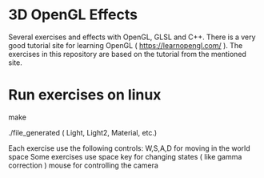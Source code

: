 # 3D OpenGL Effects
Several exercises and effects with OpenGL, GLSL and C++. There is a very good tutorial site for learning OpenGL ( https://learnopengl.com/ ). The exercises in this repository are based on the tutorial from the mentioned site.

# Run exercises on linux
make

./file_generated ( Light, Light2, Material, etc.)

Each exercise use the following controls:
W,S,A,D for moving in the world space
Some exercises use space key for changing states ( like gamma correction )
mouse for controlling the camera

